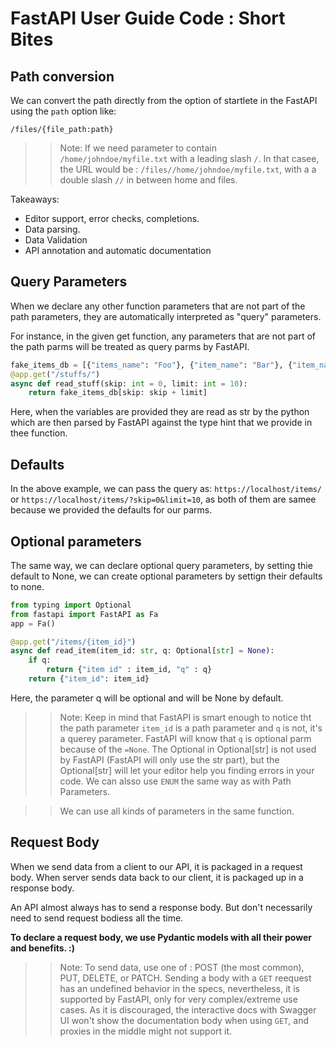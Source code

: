 # FastAPI User Guide Code : Short Bites

## Path conversion

We can convert the path directly from the option of startlete in the FastAPI using the `path` option like:

`/files/{file_path:path}`

>> Note:
If we need parameter to contain `/home/johndoe/myfile.txt` with a leading slash `/`. In that casee, the URL would be : `/files//home/johndoe/myfile.txt`, with a a double slash `//` in between home and files.

Takeaways:

- Editor support, error checks, completions.
- Data parsing.
- Data Validation
- API annotation and automatic documentation

## Query Parameters

When we declare any other function parameters that are not part of the path parameters, they are automatically interpreted as "query" parameters.

For instance, in the given get function, any parameters that are not part of the path parms will be treated as query parms by FastAPI.

```python
fake_items_db = [{"items_name": "Foo"}, {"item_name": "Bar"}, {"item_name": "Baz"}]
@app.get("/stuffs/")
async def read_stuff(skip: int = 0, limit: int = 10):
    return fake_items_db[skip: skip + limit]
```

Here, when the variables are provided they are read as str by the python which are then parsed by FastAPI against the type hint that we provide in thee function.

## Defaults

In the above example, we can pass the query as:
`https://localhost/items/` or `https://localhost/items/?skip=0&limit=10`, as both of them are samee because we provided the defaults for our parms.

## Optional parameters

The same way, we can declare optional query parameters, by setting thie default to None, we can create optional parameters by settign their defaults to none.

```python
from typing import Optional
from fastapi import FastAPI as Fa
app = Fa()

@app.get("/items/{item_id}")
async def read_item(item_id: str, q: Optional[str] = None):
    if q:
        return {"item id" : item_id, "q" : q}
    return {"item_id": item_id}
```

Here, the parameter q will be optional and will be None by default.

>> Note: 
Keep in mind that FastAPI is smart enough to notice tht the path parameter `item_id` is a path parameter and `q` is not, it's a querey parameter.
FastAPI will know that `q` is optional parm because of the `=None`. 
The Optional in Optional[str] is not used by FastAPI (FastAPI will only use the str part), but the Optional[str] will let your editor help you finding errors in your code. We can alsso use `ENUM` the same way as with Path Parameters. 

>> We can use all kinds of parameters in the same function.

## Request Body

When we send data from a client to our API, it is packaged in a request body. When server sends data back to our client, it is packaged up in a response body. 

An API almost always has to send a response body. But don't necessarily need to send request bodiess all the time.

**To declare a request body, we use Pydantic models with all their power and benefits. :)**

>> Note:
To send data, use one of : POST (the most common), PUT, DELETE, or PATCH.
Sending a body with a `GET` reequest has an undefined behavior in the specs, nevertheless, it is supported by FastAPI, only for very complex/extreme use cases.
As it is discouraged, the interactive docs with Swagger UI won't show the documentation body when using `GET`, and proxies in the middle might not support it.




